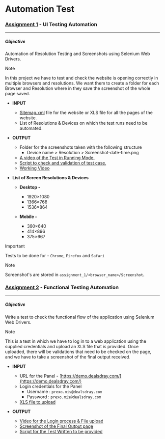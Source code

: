 # Automation Test


### [Assignment 1](assignment_1/) - **UI Testing Automation**
------------------------------------------------------------
##### Objective
Automation of Resolution Testing and Screenshots using Selenium Web Drivers.

> [!NOTE]
> In this project we have to test and check the website is opening correctly in multiple
> browsers and resolutions. We want them to create a folder for each Browser and
> Resolution where in they save the screenshot of the whole page saved.
>

- **INPUT**
    - [Sitemap.xml](https://www.getcalley.com/page-sitemap.xml) file for the website or XLS file for all the pages of the website.
    - List of Resolutions & Devices on which the test runs need to be automated.

- **OUTPUT**
    - Folder for the screenshots taken with the following structure
        - Device name > Resolution > Screenshot-date-time.png
    - [A video of the Test in Running Mode.](assignment_1/Assignment_1.mkv)
    - [Script to check and validation of test case.](assignment_2/)
    - [Working Video](assignment_1/Assignment_1.mkv)

- **List of Screen Resolutions & Devices**
    - **Desktop -**
        - 1920×1080
        - 1366×768
        - 1536×864

    - **Mobile -**
        - 360×640
        - 414×896
        - 375×667

> [!IMPORTANT]
> Tests to be done for - `Chrome`, `Firefox` and `Safari`


> [!NOTE]
> Screenshot's are stored in `assignment_1/<browser_name>/Screenshot`.


### [Assignment 2](assignment_2/) - **Functional Testing Automation**
----------------------------------------------------------------------
##### Objective
Write a test to check the functional flow of the application using Selenium Web Drivers.

> [!NOTE]
> This is a test in which we have to log in to a web application using the supplied credentials and upload an XLS
> file that is provided. Once uploaded, there will be validations that need to be checked on the page, and we
> have to take a screenshot of the final output received.

+ **INPUT**
  + URL for the Panel - [https://demo.dealsdray.com/](https://demo.dealsdray.com/)
  + Login credentials for the Panel
    - Username : `prexo.mis@dealsdray.com`
    - Password : `prexo.mis@dealsdray.com`
  + [XLS file to upload](assignment_2/demo-data.xlsx)

+ **OUTPUT**
  + [Video for the Login process & File upload ](assignment_2/Assignment_2.mkv)
  + [Screenshot of the Final Output page](assignment_2/Screenshot-24-09-07-00-22-24.png)
  + [Script for the Test Written to be provided](assignment_2/Assignment.py)
